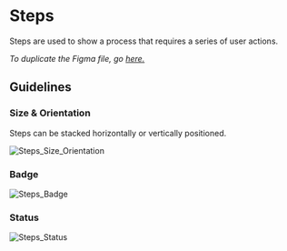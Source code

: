 # Steps

Steps are used to show a process that requires a series of user actions.

*To duplicate the Figma file, go [here.](https://www.figma.com/file/zZi2fYDUjWEMPQJWAt8VWv/Threshold-DS?node-id=834%3A18160)*

## Guidelines

### Size & Orientation

Steps can be stacked horizontally or vertically positioned.

![Steps_Size_Orientation](https://user-images.githubusercontent.com/57226633/196773283-5108596d-c218-4fa3-8cb1-0bbf3a060723.png)

### Badge

![Steps_Badge](https://user-images.githubusercontent.com/57226633/196773281-916689a9-bcc8-4d89-96e4-6319fcf868ca.png)

### Status

![Steps_Status](https://user-images.githubusercontent.com/57226633/196773284-9d65965b-6f77-430e-885f-57f389b82e1a.png)

